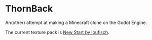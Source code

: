# ThornBack

An(other) attempt at making a Minecraft clone on the Godot Engine.

The current texture pack is [New Start by loufisch](https://www.planetminecraft.com/texture_pack/new-start---by-loufisch/).
